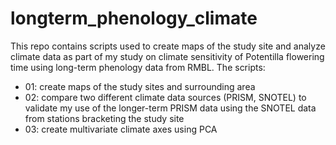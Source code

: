 # longterm_phenology_climate

This repo contains scripts used to create maps of the study site and analyze climate data as part of my study on climate sensitivity of Potentilla flowering time using long-term phenology data from RMBL. The scripts:

- 01: create maps of the study sites and surrounding area
- 02: compare two different climate data sources (PRISM, SNOTEL) to validate my use of the longer-term PRISM data using the SNOTEL data from stations bracketing the study site
- 03: create multivariate climate axes using PCA
